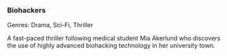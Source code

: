 ### Biohackers

Genres: Drama, Sci-Fi, Thriller

A fast-paced thriller following medical student Mia Akerlund who discovers the use of highly advanced biohacking technology in her university town.

